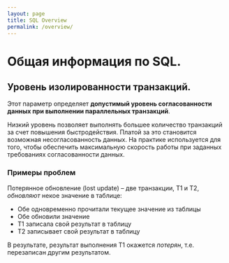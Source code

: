 ```yaml
---
layout: page
title: SQL Overview
permalink: /overview/
---
```


# Общая информация по SQL.
## Уровень изолированности транзакций.
Этот параметр определяет **допустимый уровень согласованности данных при выполнении параллельных транзакций**.

Низкий уровень позволяет выполнять большее количество транзакций за счет повышения быстродействия. Платой за
это становится возможная несогласованность данных. На практике используется для того, чтобы обеспечить
максимальную скорость работы при заданных требованиях согласованности данных.

### Примеры проблем

Потерянное обновление (lost update) – две транзакции, T1 и T2, *обновляют* некое значение в таблице:
- Обе одновременно прочитали текущее значение из таблицы
- Обе обновили значение
- T1 записала свой результат в таблицу
- Т2 записывает свой результат в таблицу

В результате, результат выполнения T1 окажется *потерян*, т.е. перезаписан другим результатом.
